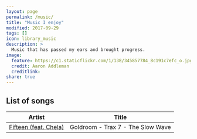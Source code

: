 ```yaml
---
layout: page
permalink: /music/
title: "Music I enjoy"
modified: 2017-09-29
tags: []
icon: library_music
description: >
  Music that has passed my ears and brought progress.
image:
  feature: https://c1.staticflickr.com/1/138/345857784_8c191c7efc_o.jpg
  credit: Aaron Addleman
  creditlink:
share: true
---
```


## List of songs




| Artist        | Title       |
| ------------- |-------------|
| [Fifteen (feat. Chela)](https://play.google.com/music/m/Thtuwbepiervvwb6qwt4hfxncme?t=Fifteen_feat_Chela_-_Goldroom) | Goldroom - Trax 7 - The Slow Wave |

